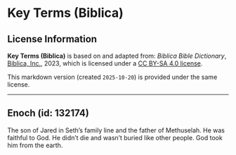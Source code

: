 # Key Terms (Biblica)

## License Information

**Key Terms (Biblica)** is based on and adapted from: _Biblica Bible Dictionary_, [Biblica, Inc.](https://www.biblica.com/), 2023, which is licensed under a [CC BY-SA 4.0 license](https://creativecommons.org/licenses/by-sa/4.0/legalcode.en).

This markdown version (created `2025-10-20`) is provided under the same license.



--------------------------------

## Enoch (id: 132174)

The son of Jared in Seth’s family line and the father of Methuselah. He was faithful to God. He didn’t die and wasn’t buried like other people. God took him from the earth.


